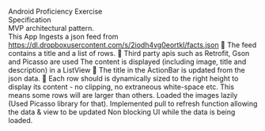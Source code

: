 Android Proficiency Exercise<br />
Specification<br />
MVP  architectural pattern.<br />
This App Ingests a json feed from https://dl.dropboxusercontent.com/s/2iodh4vg0eortkl/facts.json 
 The feed contains a title and a list of rows. 
 Third party apis such as Retrofit, Gson and Picasso are used
The content is displayed (including image, title and description) in a ListView  The title in the ActionBar is updated from the json data. 
 Each row should is dynamically sized to the right height to display its content - no clipping, no extraneous white-space etc. This means some rows will are larger than others.
Loaded the images lazily (Used Picasso library for that).
Implemented pull to refresh function allowing the data & view to be updated
Non blocking UI while the data is being loaded.
